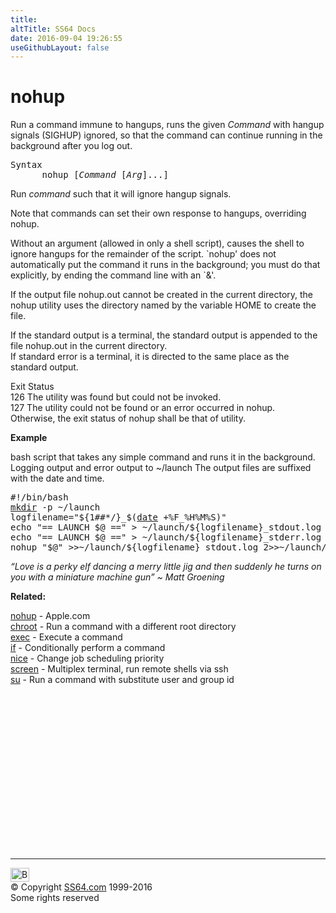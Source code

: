 ```yaml
---
title:
altTitle: SS64 Docs
date: 2016-09-04 19:26:55
useGithubLayout: false
---
```

<!-- #BeginLibraryItem "/Library/head_osx.lbi" --><!-- #EndLibraryItem --><h1>nohup</h1> 
<p>Run a command immune to hangups, runs the given <i>Command</i> 
  with hangup signals (SIGHUP) ignored, so that the command can continue running in the 
background after you log out.</p>
<pre>Syntax
      nohup [<i>Command</i> [<i>Arg</i>]...]         </pre>
<p> Run <i>command</i> such that it will ignore hangup signals. </p>
<p>Note that commands can set their own response to hangups, overriding 
  nohup. </p>
<p>Without an argument (allowed in only a shell script), causes the 
  shell to ignore hangups for the remainder of the script. `nohup' does not automatically 
  put the command it runs in the background; you must do that explicitly, by ending 
  the command line with an `&amp;'. </p>
<p>If the output file nohup.out cannot be created in the current directory, the nohup
utility uses the directory named by the variable HOME to create the file.</p>
<p>If the standard output is a terminal, the standard output is
appended to the file nohup.out in the current directory. <br>
If standard error is a terminal, it is directed to the same place as the standard output.</p>
<p> Exit Status<br>
126 The utility was found but could not be invoked.<br> 127 The utility could not be found or an error occurred in nohup.<br> Otherwise, the exit status of nohup shall be that of utility.</p>
<p><b>Example</b></p>
<p>bash script that takes any simple command and runs it in the background. Logging output and error output to <span class="code">~/launch</span> The output files are suffixed with the date and time.</p>
<pre>#!/bin/bash
<a href="mkdir.html">mkdir</a> -p ~/launch
logfilename="${1##*/}_$(<a href="date.html">date</a> +%F_%H%M%S)"
echo "== LAUNCH $@ ==" &gt; ~/launch/${logfilename}_stdout.log
echo "== LAUNCH $@ ==" &gt; ~/launch/${logfilename}_stderr.log
nohup "$@" &gt;&gt;~/launch/${logfilename}_stdout.log 2&gt;&gt;~/launch/${logfilename}_stderr.log &amp;</pre>
<p class="quote"><i>“Love is a perky elf dancing a merry little jig and then suddenly he turns on you with a miniature machine gun” ~ Matt Groening</i></p>
<p><b>Related:</b></p>
<p><a href="https://developer.apple.com/legacy/library/documentation/Darwin/Reference/ManPages/man1/nohup.1.html">nohup</a> - Apple.com<br>
<a href="chroot.html">chroot</a> - Run a command with a different root directory<br>
  <a href="exec.html">exec</a> - Execute a command<br>
  <a href="if.html">if</a> - Conditionally perform a command<br>
  <a href="nice.html">nice</a> - Change job scheduling priority <br>
<a href="screen.html">screen</a> - Multiplex terminal, run remote shells via ssh<br>
<a href="su.html">su</a> - Run a command with substitute user and group id</p><!-- #BeginLibraryItem "/Library/foot_osx.lbi" --><p>
<!-- OSX300 -->
<ins class="adsbygoogle" style="display:inline-block;width:300px;height:250px" data-ad-client="ca-pub-6140977852749469" data-ad-slot="1823340303"></ins>
<script>
(adsbygoogle = window.adsbygoogle || []).push({});
</script></p>
<hr>
<div id="bl" class="footer"><a href="nohup.html#"><img src="../images/top.png" width="30" height="22" alt="Back to the Top"></a></div>
<div id="br" class="footer, tagline">© Copyright <a href="../index.html">SS64.com</a> 1999-2016<br>
Some rights reserved</div><!-- #EndLibraryItem -->
